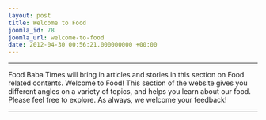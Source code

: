 ```yaml
---
layout: post
title: Welcome to Food
joomla_id: 78
joomla_url: welcome-to-food
date: 2012-04-30 00:56:21.000000000 +00:00
---
```

* * *
Food Baba Times will bring in articles and stories in this section on Food related contents.
Welcome to Food! This section of the website gives you different angles on a variety of topics, and helps you learn about our food.
Please feel free to explore. As always, we welcome your feedback!
* * *
